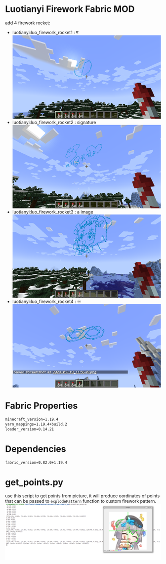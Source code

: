 # Luotianyi Firework Fabric MOD
add 4 firework rocket:
- luotianyi:luo_firework_rocket1 : म
  ![](assets/3.png)
- luotianyi:luo_firework_rocket2 : signature
  ![](assets/4.png)
- luotianyi:luo_firework_rocket3 : a image
  ![](assets/5.png)
- luotianyi:luo_firework_rocket4 : ♾
  ![](assets/6.png)

# Fabric Properties
	minecraft_version=1.19.4
	yarn_mappings=1.19.4+build.2
	loader_version=0.14.21

# Dependencies
	fabric_version=0.82.0+1.19.4

# get_points.py
use this script to get points from picture, it will produce oordinates of points that can be passed to `explodePattern` function to custom firework pattern.
![](assets/2.png)
